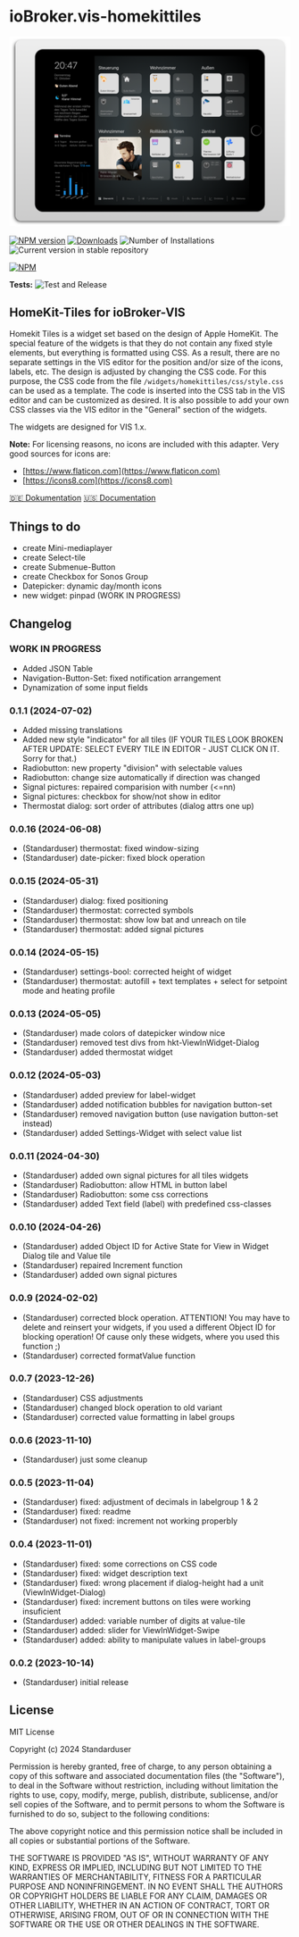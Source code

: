 # ioBroker.vis-homekittiles

<img src="doc/img/title-pic_hkt-on-ipad.png" />

[![NPM version](https://img.shields.io/npm/v/iobroker.vis-homekittiles.svg)](https://www.npmjs.com/package/iobroker.vis-homekittiles)
[![Downloads](https://img.shields.io/npm/dm/iobroker.vis-homekittiles.svg)](https://www.npmjs.com/package/iobroker.vis-homekittiles)
![Number of Installations](https://iobroker.live/badges/vis-homekittiles-installed.svg)
![Current version in stable repository](https://iobroker.live/badges/vis-homekittiles-stable.svg)

[![NPM](https://nodei.co/npm/iobroker.vis-homekittiles.png?downloads=true)](https://nodei.co/npm/iobroker.vis-homekittiles/)

**Tests:** ![Test and Release](https://github.com/Standarduser/ioBroker.vis-homekittiles/workflows/Test%20and%20Release/badge.svg)

## HomeKit-Tiles for ioBroker-VIS

Homekit Tiles is a widget set based on the design of Apple HomeKit.
The special feature of the widgets is that they do not contain any fixed style elements, but everything is formatted using CSS. As a result, there are no separate settings in the VIS editor for the position and/or size of the icons, labels, etc. The design is adjusted by changing the CSS code. For this purpose, the CSS code from the file `/widgets/homekittiles/css/style.css` can be used as a template. The code is inserted into the CSS tab in the VIS editor and can be customized as desired. It is also possible to add your own CSS classes via the VIS editor in the "General" section of the widgets.

The widgets are designed for VIS 1.x.

**Note:** For licensing reasons, no icons are included with this adapter. Very good sources for icons are:

* [https://www.flaticon.com](https://www.flaticon.com)
* [https://icons8.com](https://icons8.com)

[🇩🇪 Dokumentation](doc/homekittiles-de.md)
[🇺🇸 Documentation](doc/homekittiles-en.md)

## Things to do

* create Mini-mediaplayer
* create Select-tile
* create Submenue-Button
* create Checkbox for Sonos Group
* Datepicker: dynamic day/month icons
* new widget: pinpad (WORK IN PROGRESS)

## Changelog
<!--
	Placeholder for the next version (at the beginning of the line):
	### **WORK IN PROGRESS**
-->

### **WORK IN PROGRESS**

* Added JSON Table
* Navigation-Button-Set: fixed notification arrangement
* Dynamization of some input fields

### 0.1.1 (2024-07-02)

* Added missing translations
* Added new style "indicator" for all tiles (IF YOUR TILES LOOK BROKEN AFTER UPDATE: SELECT EVERY TILE IN EDITOR - JUST CLICK ON IT. Sorry for that.)
* Radiobutton: new property "division" with selectable values
* Radiobutton: change size automatically if direction was changed
* Signal pictures: repaired comparision with number (<=nn)
* Signal pictures: checkbox for show/not show in editor
* Thermostat dialog: sort order of attributes (dialog attrs one up)

### 0.0.16 (2024-06-08)

* (Standarduser) thermostat: fixed window-sizing
* (Standarduser) date-picker: fixed block operation

### 0.0.15 (2024-05-31)

* (Standarduser) dialog: fixed positioning
* (Standarduser) thermostat: corrected symbols
* (Standarduser) thermostat: show low bat and unreach on tile
* (Standarduser) thermostat: added signal pictures

### 0.0.14 (2024-05-15)

* (Standarduser) settings-bool: corrected height of widget
* (Standarduser) thermostat: autofill + text templates + select for setpoint mode and heating profile

### 0.0.13 (2024-05-05)

* (Standarduser) made colors of datepicker window nice
* (Standarduser) removed test divs from hkt-ViewInWidget-Dialog
* (Standarduser) added thermostat widget

### 0.0.12 (2024-05-03)

* (Standarduser) added preview for label-widget
* (Standarduser) added notification bubbles for navigation button-set
* (Standarduser) removed navigation button (use navigation button-set instead)
* (Standarduser) added Settings-Widget with select value list

### 0.0.11 (2024-04-30)

* (Standarduser) added own signal pictures for all tiles widgets
* (Standarduser) Radiobutton: allow HTML in button label
* (Standarduser) Radiobutton: some css corrections
* (Standarduser) added Text field (label) with predefined css-classes

### 0.0.10 (2024-04-26)

* (Standarduser) added Object ID for Active State for View in Widget Dialog tile and Value tile
* (Standarduser) repaired Increment function
* (Standarduser) added own signal pictures

### 0.0.9 (2024-02-02)

* (Standarduser) corrected block operation. ATTENTION! You may have to delete and reinsert your widgets, if you used a different Object ID for blocking operation! Of cause only these widgets, where you used this function ;)
* (Standarduser) corrected formatValue function

### 0.0.7 (2023-12-26)

* (Standarduser) CSS adjustments
* (Standarduser) changed block operation to old variant
* (Standarduser) corrected value formatting in label groups

### 0.0.6 (2023-11-10)

* (Standarduser) just some cleanup

### 0.0.5 (2023-11-04)

* (Standarduser) fixed: adjustment of decimals in labelgroup 1 & 2
* (Standarduser) fixed: readme
* (Standarduser) not fixed: increment not working properbly

### 0.0.4 (2023-11-01)

* (Standarduser) fixed: some corrections on CSS code
* (Standarduser) fixed: widget description text
* (Standarduser) fixed: wrong placement if dialog-height had a unit (ViewInWidget-Dialog)
* (Standarduser) fixed: increment buttons on tiles were working insuficient
* (Standarduser) added: variable number of digits at value-tile
* (Standarduser) added: slider for ViewInWidget-Swipe
* (Standarduser) added: ability to manipulate values in label-groups

### 0.0.2 (2023-10-14)

* (Standarduser) initial release

## License

MIT License

Copyright (c) 2024 Standarduser

Permission is hereby granted, free of charge, to any person obtaining a copy
of this software and associated documentation files (the "Software"), to deal
in the Software without restriction, including without limitation the rights
to use, copy, modify, merge, publish, distribute, sublicense, and/or sell
copies of the Software, and to permit persons to whom the Software is
furnished to do so, subject to the following conditions:

The above copyright notice and this permission notice shall be included in all
copies or substantial portions of the Software.

THE SOFTWARE IS PROVIDED "AS IS", WITHOUT WARRANTY OF ANY KIND, EXPRESS OR
IMPLIED, INCLUDING BUT NOT LIMITED TO THE WARRANTIES OF MERCHANTABILITY,
FITNESS FOR A PARTICULAR PURPOSE AND NONINFRINGEMENT. IN NO EVENT SHALL THE
AUTHORS OR COPYRIGHT HOLDERS BE LIABLE FOR ANY CLAIM, DAMAGES OR OTHER
LIABILITY, WHETHER IN AN ACTION OF CONTRACT, TORT OR OTHERWISE, ARISING FROM,
OUT OF OR IN CONNECTION WITH THE SOFTWARE OR THE USE OR OTHER DEALINGS IN THE
SOFTWARE.
